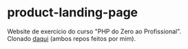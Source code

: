 # product-landing-page

Website de exercício do curso "PHP do Zero ao Profissional".<br>
Clonado <a href="https://github.com/bored-user/VFM2">daqui</a> (ambos repos feitos por mim).
